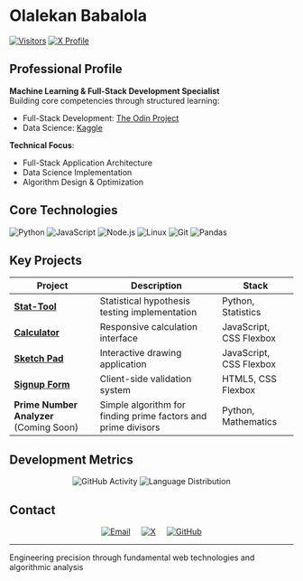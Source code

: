 # Olalekan Babalola

[![Visitors](https://komarev.com/ghpvc/?username=olalekan66&label=Profile%20Views&color=0e75b6&style=flat)](https://github.com/olalekan66)
[![X Profile](https://img.shields.io/badge/X-000000?style=flat&logo=x&logoColor=white)](https://x.com/0lalek4n)

## Professional Profile

**Machine Learning & Full-Stack Development Specialist**  
Building core competencies through structured learning:
- Full-Stack Development: [The Odin Project](https://www.theodinproject.com/)
- Data Science: [Kaggle](https://www.kaggle.com/)

**Technical Focus**:  
- Full-Stack Application Architecture
- Data Science Implementation
- Algorithm Design & Optimization

## Core Technologies

![Python](https://img.shields.io/badge/Python-3776AB?style=for-the-badge&logo=python&logoColor=white)
![JavaScript](https://img.shields.io/badge/JavaScript-F7DF1E?style=for-the-badge&logo=javascript&logoColor=black)
![Node.js](https://img.shields.io/badge/Node.js-339933?style=for-the-badge&logo=nodedotjs&logoColor=white)
![Linux](https://img.shields.io/badge/Linux-FCC624?style=for-the-badge&logo=linux&logoColor=black)
![Git](https://img.shields.io/badge/Git-F05032?style=for-the-badge&logo=git&logoColor=white)
![Pandas](https://img.shields.io/badge/Pandas-150458?style=for-the-badge&logo=pandas&logoColor=white)

## Key Projects

| Project | Description | Stack |
|---------|-------------|-------|
| **[Stat-Tool](https://github.com/olalekan66/Stat-tool)** | Statistical hypothesis testing implementation | Python, Statistics |
| **[Calculator](https://github.com/olalekan66/calculator)** | Responsive calculation interface | JavaScript, CSS Flexbox |
| **[Sketch Pad](https://github.com/olalekan66/sketch-pad)** | Interactive drawing application | JavaScript, CSS Flexbox |
| **[Signup Form](https://github.com/olalekan66/signup-form)** | Client-side validation system | HTML5, CSS Flexbox |
| **Prime Number Analyzer** (Coming Soon) | Simple algorithm for finding prime factors and prime divisors | Python, Mathematics |

## Development Metrics

<div align="center">

![GitHub Activity](https://github-readme-stats.vercel.app/api?username=olalekan66&show_icons=true&theme=github_dark&hide_border=true)
![Language Distribution](https://github-readme-stats.vercel.app/api/top-langs/?username=olalekan66&layout=compact&theme=github_dark&hide_border=true)

</div>

## Contact

<div align="center">

[![Email](https://img.shields.io/badge/Email-0078D4?style=for-the-badge&logo=gmail&logoColor=white)](mailto:olalekanvictor66@gmail.com)
&nbsp;&nbsp;&nbsp;
[![X](https://img.shields.io/badge/X-000000?style=for-the-badge&logo=x&logoColor=white)](https://x.com/0lalek4n)
&nbsp;&nbsp;&nbsp;
[![GitHub](https://img.shields.io/badge/GitHub-181717?style=for-the-badge&logo=github&logoColor=white)](https://github.com/olalekan66)

</div>

---

Engineering precision through fundamental web technologies and algorithmic analysis
